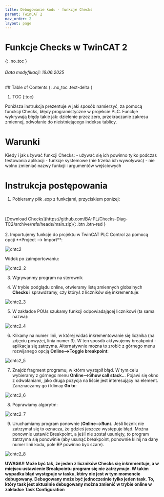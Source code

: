 ```yaml
---
title: Debugowanie kodu - funkcje Checks
parent: TwinCAT 2
nav_order: 2
layout: page
---
```



# Funkcje Checks w TwinCAT 2
{: .no_toc }
<h6> Data modyfikacji: 16.06.2025 </h6>
## Table of Contents
{: .no_toc .text-delta }

1. TOC
{:toc}

Poniższa instrukcja prezentuje w jaki sposób namierzyć, za pomocą funckcji Checks, błędy programistyczne w projekcie PLC. Funckje wykrywają błędy takie jak: dzielenie przez zero, przekraczanie zakresu zmiennej, odwołanie do nieistniejącego indeksu tablicy.
# Warunki
Kiedy i jak używać funkcji Checks:
	- używać się ich powinno tylko podczas testowania aplikacji
	- funkcje systemowe (nie trzeba ich wywoływać)
	- nie wolno zmieniać nazwy funkcji i argumentów wejściowych 
	
# Instrukcja postępowania

1. Pobieramy plik .exp z funkcjami, przyciskiem poniżej: 
<br>
<br>
[Download Checks](https://github.com/BA-PL/Checks-Diag-TC2/archive/refs/heads/main.zip){: .btn .btn-red }
<br>
<br>
2. Importujemy funkcje do projektu w TwinCAT PLC Control za pomocą opcji **Project --> Import**: 

![chtc2](https://ba-pl.github.io/wiki/assets/images/tc2Checks/chtc2.png "chtc2")

Widok po zaimportowaniu:

![chtc2_2](https://ba-pl.github.io/wiki/assets/images/tc2Checks/chtc2_2.png "chtc2_2")

3. Wgrywanmy program na sterownik

4. W trybie podglądu online, otwieramy listę zmiennych globalnych **Checks** i sprawdzamy, czy któryś z liczników się inkrementuje:

![chtc2_3](https://ba-pl.github.io/wiki/assets/images/tc2Checks/chtc2_3.png "chtc2_3")

5. W zakładce POUs szukamy funkcji odpowiadającej licznikowi (ta sama nazwa):

![chtc2_4](https://ba-pl.github.io/wiki/assets/images/tc2Checks/chtc2_4.png "chtc2_4")

6. Klikamy na numer linii, w której widać inkrementowanie się licznika (na zdjęciu powyżej, linia numer 3). W ten sposób aktywujemy breakpoint - aplikacja się zatrzyma. Alternatywnie można to zrobić z górnego menu rozwijanego opcją **Online-->Toggle breakpoint**:

![chtc2_5](https://ba-pl.github.io/wiki/assets/images/tc2Checks/chtc2_5.png "chtc2_5")

7. Znajdź fragment programu, w którm wystąpił błąd. W tym celu wybieramy z górnego menu **Online-->Show call stack..**. Pojawi się okno z odwołaniami, jako druga pozycja na liście jest interesujący na element. Zanznaczamy go i klimay **Go to**:

![chtc2_6](https://ba-pl.github.io/wiki/assets/images/tc2Checks/chtc2_6.png "chtc2_6")

8. Poprawiamy algorytm:

![chtc2_7](https://ba-pl.github.io/wiki/assets/images/tc2Checks/chtc2_7.png "chtc2_7")

9. Uruchamiamy program ponownie (**Online-->Run**). Jeśli licznik nie zatrzymał się to oznacza, że gdzieś jeszcze występuje błąd. Można ponownie ustawić Breakpoint, a jeśli nie został usunięty, to program zatrzyma się ponowinie (aby usunąć breakpoint, ponownie klinij na dany numer linii kodu, pole BP powinno być szare).

![chtc2_8](https://ba-pl.github.io/wiki/assets/images/tc2Checks/chtc2_8.png "chtc2_8")

**UWAGA!! Może być tak, że jeden z liczników Checks się inkrementuje, a w miejscu ustawienie Breakpointu program się nie zatrzymuje. W takim wypadku błąd występuje w tasku, który nie jest w tym momencie debugowany. Debugowany może być jednocześnie tylko jeden task. To, który task jest aktualnie debugowany można zmienić w trybie online w zakładce Task Configuration**




